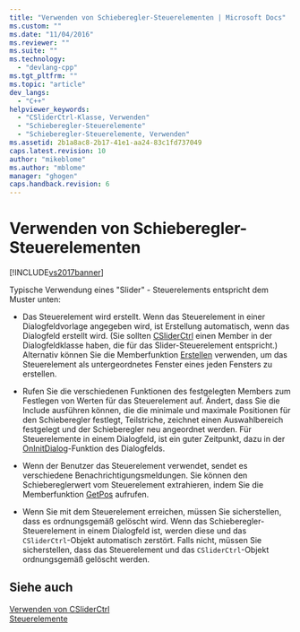```yaml
---
title: "Verwenden von Schieberegler-Steuerelementen | Microsoft Docs"
ms.custom: ""
ms.date: "11/04/2016"
ms.reviewer: ""
ms.suite: ""
ms.technology: 
  - "devlang-cpp"
ms.tgt_pltfrm: ""
ms.topic: "article"
dev_langs: 
  - "C++"
helpviewer_keywords: 
  - "CSliderCtrl-Klasse, Verwenden"
  - "Schieberegler-Steuerelemente"
  - "Schieberegler-Steuerelemente, Verwenden"
ms.assetid: 2b1a8ac8-2b17-41e1-aa24-83c1fd737049
caps.latest.revision: 10
author: "mikeblome"
ms.author: "mblome"
manager: "ghogen"
caps.handback.revision: 6
---
```

# Verwenden von Schieberegler-Steuerelementen
[!INCLUDE[vs2017banner](../assembler/inline/includes/vs2017banner.md)]

Typische Verwendung eines "Slider" \- Steuerelements entspricht dem Muster unten:  
  
-   Das Steuerelement wird erstellt.  Wenn das Steuerelement in einer Dialogfeldvorlage angegeben wird, ist Erstellung automatisch, wenn das Dialogfeld erstellt wird. \(Sie sollten [CSliderCtrl](../mfc/reference/csliderctrl-class.md) einen Member in der Dialogfeldklasse haben, die für das Slider\-Steuerelement entspricht.\) Alternativ können Sie die Memberfunktion [Erstellen](../Topic/CSliderCtrl::Create.md) verwenden, um das Steuerelement als untergeordnetes Fenster eines jeden Fensters zu erstellen.  
  
-   Rufen Sie die verschiedenen Funktionen des festgelegten Members zum Festlegen von Werten für das Steuerelement auf.  Ändert, dass Sie die Include ausführen können, die die minimale und maximale Positionen für den Schieberegler festlegt, Teilstriche, zeichnet einen Auswahlbereich festgelegt und der Schieberegler neu angeordnet werden.  Für Steuerelemente in einem Dialogfeld, ist ein guter Zeitpunkt, dazu in der [OnInitDialog](../Topic/CDialog::OnInitDialog.md)\-Funktion des Dialogfelds.  
  
-   Wenn der Benutzer das Steuerelement verwendet, sendet es verschiedene Benachrichtigungsmeldungen.  Sie können den Schiebereglerwert vom Steuerelement extrahieren, indem Sie die Memberfunktion [GetPos](../Topic/CSliderCtrl::GetPos.md) aufrufen.  
  
-   Wenn Sie mit dem Steuerelement erreichen, müssen Sie sicherstellen, dass es ordnungsgemäß gelöscht wird.  Wenn das Schieberegler\-Steuerelement in einem Dialogfeld ist, werden diese und das `CSliderCtrl`\-Objekt automatisch zerstört.  Falls nicht, müssen Sie sicherstellen, dass das Steuerelement und das `CSliderCtrl`\-Objekt ordnungsgemäß gelöscht werden.  
  
## Siehe auch  
 [Verwenden von CSliderCtrl](../mfc/using-csliderctrl.md)   
 [Steuerelemente](../mfc/controls-mfc.md)